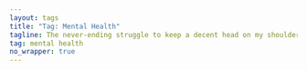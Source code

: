 ```yaml
---
layout: tags
title: "Tag: Mental Health"
tagline: The never-ending struggle to keep a decent head on my shoulders
tag: mental health
no_wrapper: true
---
```

